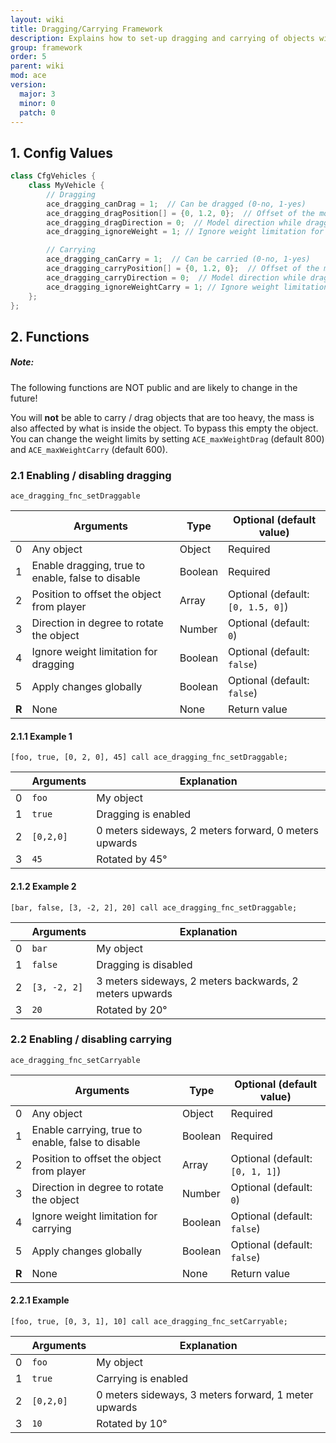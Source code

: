 ```yaml
---
layout: wiki
title: Dragging/Carrying Framework
description: Explains how to set-up dragging and carrying of objects with the ACE3 dragging and carrying system.
group: framework
order: 5
parent: wiki
mod: ace
version:
  major: 3
  minor: 0
  patch: 0
---
```


## 1. Config Values

```cpp
class CfgVehicles {
    class MyVehicle {
        // Dragging
        ace_dragging_canDrag = 1;  // Can be dragged (0-no, 1-yes)
        ace_dragging_dragPosition[] = {0, 1.2, 0};  // Offset of the model from the body while dragging (same as attachTo) (default: [0, 1.5, 0])
        ace_dragging_dragDirection = 0;  // Model direction while dragging (same as setDir after attachTo) (default: 0)
        ace_dragging_ignoreWeight = 1; // Ignore weight limitation for dragging (0-no, 1-yes)

        // Carrying
        ace_dragging_canCarry = 1;  // Can be carried (0-no, 1-yes)
        ace_dragging_carryPosition[] = {0, 1.2, 0};  // Offset of the model from the body while dragging (same as attachTo) (default: [0, 1, 1])
        ace_dragging_carryDirection = 0;  // Model direction while dragging (same as setDir after attachTo) (default: 0)
        ace_dragging_ignoreWeightCarry = 1; // Ignore weight limitation for carrying (0-no, 1-yes)
    };
};
```


## 2. Functions

<div class="panel callout">
    <h5>Note:</h5>
    <p>The following functions are NOT public and are likely to change in the future!</p>
</div>

You will **not** be able to carry / drag objects that are too heavy, the mass is also affected by what is inside the object. To bypass this empty the object. You can change the weight limits by setting `ACE_maxWeightDrag` (default 800) and `ACE_maxWeightCarry` (default 600).

### 2.1 Enabling / disabling dragging

`ace_dragging_fnc_setDraggable`

|    | Arguments | Type | Optional (default value) |
|----| --------- | ---- | ------------------------ |
| 0  | Any object | Object | Required |
| 1  | Enable dragging, true to enable, false to disable | Boolean | Required |
| 2  | Position to offset the object from player | Array | Optional (default: `[0, 1.5, 0]`) |
| 3  | Direction in degree to rotate the object | Number | Optional (default: `0`) |
| 4  | Ignore weight limitation for dragging | Boolean | Optional (default: `false`) |
| 5  | Apply changes globally | Boolean | Optional (default: `false`) |
| **R** | None | None | Return value |

#### 2.1.1 Example 1

`[foo, true, [0, 2, 0], 45] call ace_dragging_fnc_setDraggable;`

|    | Arguments | Explanation |
|----| --------- | ----------- |
| 0  | `foo` | My object |
| 1  | `true` | Dragging is enabled |
| 2  | `[0,2,0]` | 0 meters sideways, 2 meters forward, 0 meters upwards |
| 3  | `45` | Rotated by 45° |

#### 2.1.2 Example 2

`[bar, false, [3, -2, 2], 20] call ace_dragging_fnc_setDraggable;`

|    | Arguments | Explanation |
|----| --------- | ----------- |
| 0  | `bar` | My object |
| 1  | `false` | Dragging is disabled |
| 2  | `[3, -2, 2]` | 3 meters sideways, 2 meters backwards, 2 meters upwards |
| 3  | `20` | Rotated by 20° |


### 2.2 Enabling / disabling carrying

`ace_dragging_fnc_setCarryable`

|    | Arguments | Type | Optional (default value) |
|----| --------- | ---- | ------------------------ |
| 0  | Any object | Object | Required |
| 1  | Enable carrying, true to enable, false to disable | Boolean | Required |
| 2  | Position to offset the object from player | Array | Optional (default: `[0, 1, 1]`) |
| 3  | Direction in degree to rotate the object | Number | Optional (default: `0`) |
| 4  | Ignore weight limitation for carrying | Boolean | Optional (default: `false`) |
| 5  | Apply changes globally | Boolean | Optional (default: `false`) |
| **R** | None | None | Return value |

#### 2.2.1 Example

`[foo, true, [0, 3, 1], 10] call ace_dragging_fnc_setCarryable;`

|    | Arguments | Explanation |
|----| --------- | ----------- |
| 0  |  `foo` | My object |
| 1  |  `true`| Carrying is enabled |
| 2  | `[0,2,0]` | 0 meters sideways, 3 meters forward, 1 meter upwards |
| 3  | `10` | Rotated by 10° |
